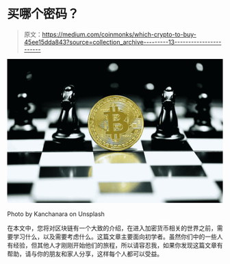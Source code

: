 # 买哪个密码？

> 原文：<https://medium.com/coinmonks/which-crypto-to-buy-45ee15dda843?source=collection_archive---------13----------------------->

![](img/9e8f7392adbed52dee9a5e3b2214c87f.png)

Photo by Kanchanara on Unsplash

在本文中，您将对区块链有一个大致的介绍，在进入加密货币相关的世界之前，需要学习什么，以及需要考虑什么。这篇文章主要面向初学者。虽然你们中的一些人有经验，但其他人才刚刚开始他们的旅程，所以请容忍我，如果你发现这篇文章有帮助，请与你的朋友和家人分享，这样每个人都可以受益。